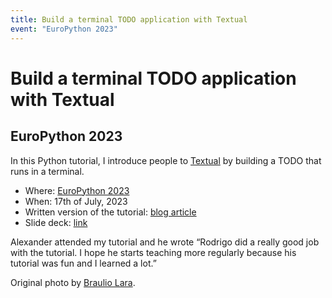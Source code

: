 ```yaml
---
title: Build a terminal TODO application with Textual
event: "EuroPython 2023"
---
```


# Build a terminal TODO application with Textual

## EuroPython 2023

In this Python tutorial, I introduce people to [Textual](https://github.com/textualize/textual) by building a TODO that runs in a terminal.

 - Where: [EuroPython 2023](http://ep2023.europython.eu/session/build-a-te…)
 - When: 17th of July, 2023
 - Written version of the tutorial: [blog article][article]
 - Slide deck: [link](https://github.com/Textualize/TODO-tutorial)

Alexander attended my tutorial and he wrote “Rodrigo did a really good job with the tutorial. I hope he starts teaching more regularly because his tutorial was fun and I learned a lot.”

Original photo by [Braulio Lara](https://brauliolaraph.com).

[article]: /blog/textual-for-beginners
